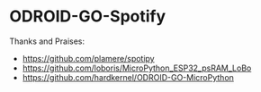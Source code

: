 # ODROID-GO-Spotify

Thanks and Praises:
* https://github.com/plamere/spotipy
* https://github.com/loboris/MicroPython_ESP32_psRAM_LoBo
* https://github.com/hardkernel/ODROID-GO-MicroPython
